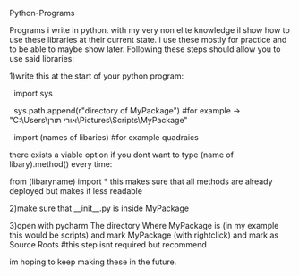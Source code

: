 Python-Programs

Programs i write in python. with my very non elite knowledge il show how to use these libraries at their current state. i use these mostly for practice and to be able to maybe show later. Following these steps should allow you to use said libraries:

1)write this at the start of your python program:

&nbsp; import sys

&nbsp; sys.path.append(r"directory of MyPackage") #for example -> "C:\\Users\\אורי תורן\\Pictures\\Scripts\\MyPackage"

&nbsp; import (names of libaries) #for example quadraics

there exists a viable option if you dont want to type (name of libary).method() every time:

from (libaryname) import *
this makes sure that all methods are already deployed but makes it less readable
            
2)make sure that \_\_init\_\_.py is inside MyPackage

3)open with pycharm The directory Where MyPackage is  (in my example this would be scripts)  and mark MyPackage (with rightclick) and mark as Source Roots #this step isnt required but recommend



im hoping to keep making these in the future.



